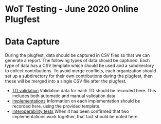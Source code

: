 # WoT Testing - June 2020 Online Plugfest 
# Data Capture

During the plugfest, data should be captured in CSV files so that we can
generate a report.  The following types of data should be captured.  Each
type of data has a CSV template which should be used and a subdirectory to
collect contributions.  To avoid merge conflicts, each organization should
set up a subdirectory for their own contributions during the plugfest, then
these will be merged into a single CSV file after the plugfest.

* [TD validation](validation/README.md) Validation data for each TD should
  be recorded here.  This includes both automatic and manual validation data.
* [Implementations](impl/README.md) 
  Information on each implementation should be recorded here, using the 
  provided template.
* [Interoperability tests](interop/README.md) When it has been confirmed that
  two implementations work together, that fact should be noted here.
